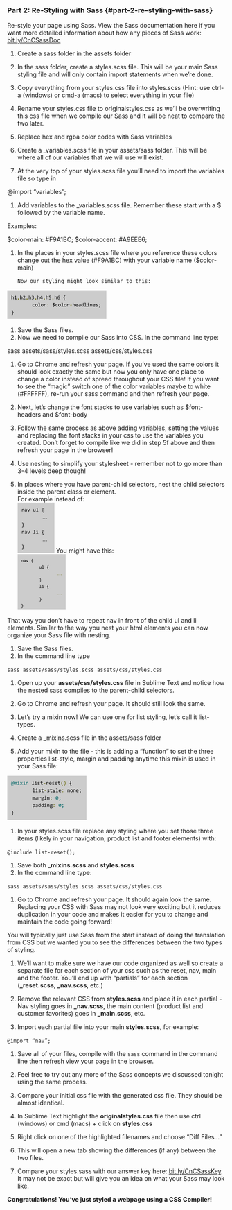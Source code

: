 ### Part 2:  Re-Styling with Sass  {#part-2-re-styling-with-sass}

Re-style your page using Sass. View the Sass documentation here if you want more detailed information about how any pieces of Sass work: [bit.ly/CnCSassDoc](https://www.google.com/url?q=http://bit.ly/CnCSassDoc&sa=D&ust=1478381675862000&usg=AFQjCNGQQHzyokuUfQpu_lxgbfHEUcrGzA) 

1.  Create a sass folder in the assets folder

1.  In the sass folder, create a styles.scss file.  This will be your main Sass styling file and will only contain import statements when we’re done.

1.  Copy everything from your styles.css file into styles.scss (Hint: use ctrl-a (windows) or cmd-a (macs) to select everything in your file)

1.  Rename your styles.css file to originalstyles.css as we’ll be overwriting this css file when we compile our Sass and it will be neat to compare the two later.

1.  Replace hex and rgba color codes with Sass variables

1.  Create a _variables.scss file in your assets/sass folder.  This will be where all of our variables that we will use will exist.
2.  At the very top of your styles.scss file you’ll need to import the variables file so type in

@import “variables”;

1.  Add variables to the _variables.scss file.  Remember these start with a $ followed by the variable name.  

Examples:

$color-main: #F9A1BC;  $color-accent: #A9EEE6;

1.  In the places in your styles.scss file where you reference these colors change out the hex value (#F9A1BC) with your variable name ($color-main)

        Now our styling might look similar to this:

![](../images/image06.png)


1.  Save the Sass files.
2.  Now we need to compile our Sass into CSS.  In the command line type:

 sass assets/sass/styles.scss assets/css/styles.css

1.  Go to Chrome and refresh your page.  If you’ve used the same colors it should look exactly the same but now you only have one place to change a color instead of spread throughout your CSS file!  If you want to see the “magic” switch one of the color variables maybe to white (#FFFFFF), re-run your sass command and then refresh your page.

1.  Next, let’s change the font stacks to use variables such as $font-headers and $font-body

1.  Follow the same process as above adding variables, setting the values and replacing the font stacks in your css to use the variables you created. Don’t forget to compile like we did in step 5f above and then refresh your page in the browser!

1.  Use nesting to simplify your stylesheet - remember not to go more than 3-4 levels deep though!

1.  In places where you have parent-child selectors, nest the child selectors inside the parent class or element.  
For example instead of:<br>
![](../images/image05.png)
You might have this:<br>
![](../images/image01.png)

That way you don’t have to repeat nav in front of the child ul and li elements.  Similar to the way you nest your html elements you can now organize your Sass file with nesting.

1.  Save the Sass files.
2.  In the command line type

`sass assets/sass/styles.scss assets/css/styles.css`

1.  Open up your **assets/css/styles.css** file in Sublime Text and notice how the nested sass compiles to the parent-child selectors.
2.  Go to Chrome and refresh your page.  It should still look the same.

1.  Let’s try a mixin now!  We can use one for list styling, let’s call it list-types.

1.  Create a _mixins.scss file in the assets/sass folder
2.  Add your mixin to the file - this is adding a “function” to set the three properties list-style, margin and padding anytime this mixin is used in your Sass file:<br>

![](../images/image00.png)

1.  In your styles.scss file replace any styling where you set those three items (likely in your navigation, product list and footer elements) with:

`@include list-reset();`

1.  Save both _**mixins.scss** and **styles.scss**
2.  In the command line type:

`sass assets/sass/styles.scss assets/css/styles.css`

1.  Go to Chrome and refresh your page.  It should again look the same.  Replacing your CSS with Sass may not look very exciting but it reduces duplication in your code and makes it easier for you to change and maintain the code going forward!  

You will typically just use Sass from the start instead of doing the translation from CSS but we wanted you to see the differences between the two types of styling.

1.  We’ll want to make sure we have our code organized as well so create a separate file for each section of your css such as the reset, nav, main and the footer. You’ll end up with “partials” for each section (**_reset.scss**, **_nav.scss**, etc.)  

1.  Remove the relevant CSS from **styles.scss** and place it in each partial - Nav styling goes in **_nav.scss**, the main content (product list and customer favorites) goes in **_main.scss**, etc.
2.  Import each partial file into your main **styles.scss**, for example:

`@import “nav”;`

1.  Save all of your files, compile with the `sass` command in the command line then refresh view your page in the browser.

1.  Feel free to try out any more of the Sass concepts we discussed tonight using the same process.

1.  Compare your initial css file with the generated css file.  They should be almost identical.  

1.  In Sublime Text highlight the **originalstyles.css** file then use ctrl (windows) or cmd (macs) + click on **styles.css**
2.  Right click on one of the highlighted filenames and choose “Diff Files…”
3.  This will open a new tab showing the differences (if any) between the two files.  

1.  Compare your styles.sass with our answer key here: [bit.ly/CnCSassKey](https://www.google.com/url?q=http://bit.ly/CnCSassKey&sa=D&ust=1478381675890000&usg=AFQjCNHy8sjHANATp6X20-ZMCmis6PP5pw). It may not be exact but will give you an idea on what your Sass may look like.

**Congratulations!  You’ve just styled a webpage using a CSS Compiler!**